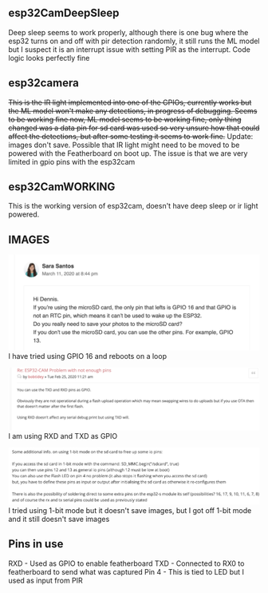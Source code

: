 ## esp32CamDeepSleep

Deep sleep seems to work properly, although there is one bug where the esp32 turns on and off with pir detection randomly, it still runs the ML model but I suspect it is an interrupt issue with setting PIR as the interrupt. Code logic looks perfectly fine

## esp32camera

~~This is the IR light implemented into one of the GPIOs, currently works but the ML model won't make any detections, in progress of debugging. Seems to be working fine now, ML model seems to be working fine, only thing changed was a data pin for sd card was used so very unsure how that could affect the detections, but after some testing it seems to work fine.~~ Update: images don't save. Possible that IR light might need to be moved to be powered with the Featherboard on boot up. The issue is that we are very limited in gpio pins with the esp32cam

## esp32CamWORKING

This is the working version of esp32cam, doesn't have deep sleep or ir light powered.

## IMAGES

![image](../images/pinout.png)
I have tried using GPIO 16 and reboots on a loop

![image](../images/pinout1.png)
I am using RXD and TXD as GPIO

![image](../images/pinout2.png)
I tried using 1-bit mode but it doesn't save images, but I got off 1-bit mode and it still doesn't save images

## Pins in use

RXD - Used as GPIO to enable featherboard
TXD - Connected to RX0 to featherboard to send what was captured
Pin 4 - This is tied to LED but I used as input from PIR

